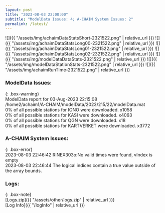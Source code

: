 ```yaml
---
layout: post
title: "2023-08-03 22:00:00"
subtitle: "ModelData Issues: 4; A-CHAIM System Issues: 2"
permalink: /latest/
---
```


![]({{ "/assets/img/achaimDataStatsShort-2321522.png" | relative_url }})
![]({{ "/assets/img/achaimDataStatsLong00-2321522.png" | relative_url }})
![]({{ "/assets/img/achaimDataStatsLong01-2321522.png" | relative_url }})
![]({{ "/assets/img/achaimDataStatsLong02-2321522.png" | relative_url }})
![]({{ "/assets/img/modelDataDataStats-2321522.png" | relative_url }})
![]({{ "/assets/img/modelDataStationStats-2321522.png" | relative_url }})
![]({{ "/assets/img/achaimRunTime-2321522.png" | relative_url }})


### ModelData Issues:  
  
{: .box-warning}  
 ModelData report for 03-Aug-2023 22:15:08   
 /home2/achaim1/A-CHAIM/modelData/2023/215/22/modelData.mat   
 0% of all possible stations for IONO were downloaded. x1058   
 0% of all possible stations for KASI were downloaded. x4063   
 0% of all possible stations for QGN were downloaded. x18   
 0% of all possible stations for KARTVERKET were downloaded. x3772   
  
### A-CHAIM System Issues:  
  
{: .box-error}  
2023-08-03 22:46:42 RINEX303o:No valid times were found, vIndex is empty  
2023-08-03 22:46:44 The logical indices contain a true value outside of the array bounds.  

### Logs:  
  
{: .box-note}  
[Logs.zip]({{ "/assets/other/logs.zip" | relative_url }})  
[Log Info]({{ "/logInfo" | relative_url }})  
